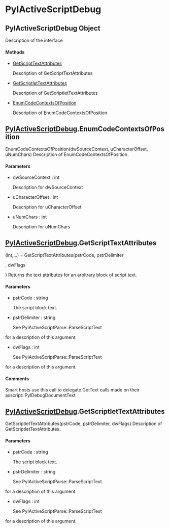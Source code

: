 # PyIActiveScriptDebug


## PyIActiveScriptDebug Object

Description of the interface

#### Methods

  - [GetScriptTextAttributes](PyIActiveScriptDebug.md#pyiactivescriptdebuggetscripttextattributes)

    Description of GetScriptTextAttributes&nbsp;

  - [GetScriptletTextAttributes](PyIActiveScriptDebug.md#pyiactivescriptdebuggetscriptlettextattributes)

    Description of GetScriptletTextAttributes&nbsp;

  - [EnumCodeContextsOfPosition](PyIActiveScriptDebug.md#pyiactivescriptdebugenumcodecontextsofposition)

    Description of EnumCodeContextsOfPosition&nbsp;


## [PyIActiveScriptDebug](PyIActiveScriptDebug.md#pyiactivescriptdebug)\.EnumCodeContextsOfPosition

EnumCodeContextsOfPosition\(dwSourceContext, uCharacterOffset, uNumChars\)
Description of EnumCodeContextsOfPosition\.

#### Parameters

  - dwSourceContext : int

    Description for dwSourceContext

  - uCharacterOffset : int

    Description for uCharacterOffset

  - uNumChars : int

    Description for uNumChars


## [PyIActiveScriptDebug](PyIActiveScriptDebug.md#pyiactivescriptdebug)\.GetScriptTextAttributes

\(int,\.\.\.\) = GetScriptTextAttributes\(pstrCode, pstrDelimiter

, dwFlags

\)
Returns the text attributes for an arbitrary block of script text\.

#### Parameters

  - pstrCode : string

    The script block text\.

  - pstrDelimiter : string

    See PyIActiveScriptParse::ParseScriptText

 for a description of this argument\.

  - dwFlags : int

    See PyIActiveScriptParse::ParseScriptText

 for a description of this argument\.

#### Comments

Smart hosts use this call to delegate GetText calls made on their axscript::PyIDebugDocumentText




## [PyIActiveScriptDebug](PyIActiveScriptDebug.md#pyiactivescriptdebug)\.GetScriptletTextAttributes

GetScriptletTextAttributes\(pstrCode, pstrDelimiter, dwFlags\)
Description of GetScriptletTextAttributes\.

#### Parameters

  - pstrCode : string

    The script block text\.

  - pstrDelimiter : string

    See PyIActiveScriptParse::ParseScriptText

 for a description of this argument\.

  - dwFlags : int

    See PyIActiveScriptParse::ParseScriptText

 for a description of this argument\.